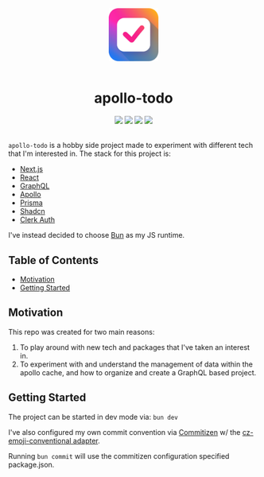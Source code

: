 <div align="center">
    <img src="./public/logo.png" width="100" style="margin-bottom: 15px" />
    <h1 style="text-align: center; ">
    apollo-todo
</h1>
</div>

<div align="center">
    <img src="https://img.shields.io/badge/Apollo%20GraphQL-311C87.svg?style=for-the-badge&logo=Apollo-GraphQL&logoColor=white" width="125" />
    <img src="https://img.shields.io/badge/React-20232A?style=for-the-badge&logo=react&logoColor=61DAFB" width="70"/>
    <img src="https://img.shields.io/badge/shadcn/ui-000000.svg?style=for-the-badge&logo=shadcn/ui&logoColor=white" width="95" />
    <img src="https://img.shields.io/badge/Prisma-3982CE?style=for-the-badge&logo=Prisma&logoColor=white" width="70"/>

</div>

<br />

`apollo-todo` is a hobby side project made to experiment with different tech that I'm interested in. The stack for this project is:

- [Next.js](https://nextjs.org/)
- [React](https://react.dev/)
- [GraphQL](https://graphql.org/)
- [Apollo](https://www.apollographql.com/)
- [Prisma](https://www.prisma.io/)
- [Shadcn](https://ui.shadcn.com/)
- [Clerk Auth](https://clerk.com/)

I've instead decided to choose [Bun](https://bun.sh/) as my JS runtime.

## Table of Contents

- [Motivation](#Motivation)
- [Getting Started](#getting-started)

## Motivation

This repo was created for two main reasons:

1. To play around with new tech and packages that I've taken an interest in.
2. To experiment with and understand the management of data within the apollo cache, and how to organize and create a GraphQL based project.

## Getting Started

The project can be started in dev mode via: `bun dev`

I've also configured my own commit convention via [Commitizen](https://github.com/commitizen/cz-cli) w/ the [cz-emoji-conventional adapter](https://github.com/promet99/cz-emoji-conventional).

Running `bun commit` will use the commitizen configuration specified package.json.
